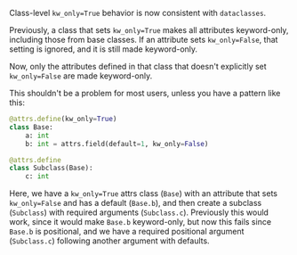 Class-level `kw_only=True` behavior is now consistent with `dataclasses`.

Previously, a class that sets `kw_only=True` makes all attributes keyword-only,
including those from base classes.  If an attribute sets `kw_only=False`, that
setting is ignored, and it is still made keyword-only.

Now, only the attributes defined in that class that doesn't explicitly set
`kw_only=False` are made keyword-only.

This shouldn't be a problem for most users, unless you have a pattern like this:

```python
@attrs.define(kw_only=True)
class Base:
    a: int
    b: int = attrs.field(default=1, kw_only=False)

@attrs.define
class Subclass(Base):
    c: int
```

Here, we have a `kw_only=True` attrs class (`Base`) with an attribute that sets
`kw_only=False` and has a default (`Base.b`), and then create a subclass (`Subclass`)
with required arguments (`Subclass.c`).  Previously this would work, since it
would make `Base.b` keyword-only, but now this fails since `Base.b` is positional, and
we have a required positional argument (`Subclass.c`) following another argument with
defaults.
